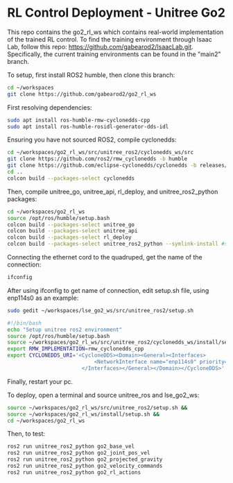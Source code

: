 # RL Control Deployment - Unitree Go2

This repo contains the go2_rl_ws which contains real-world implementation of the trained RL control. To find the training environment through Isaac Lab, follow this repo: https://github.com/gabearod2/IsaacLab.git. Specifically, the current training environments can be found in the "main2" branch.

To setup, first install ROS2 humble, then clone this branch:
```bash
cd ~/workspaces
git clone https://github.com/gabearod2/go2_rl_ws
```

First resolving dependencies:
```bash
sudo apt install ros-humble-rmw-cyclonedds-cpp
sudo apt install ros-humble-rosidl-generator-dds-idl
```

Ensuring you have not sourced ROS2, compile cyclonedds:
```bash
cd ~/workspaces/go2_rl_ws/src/unitree_ros2/cyclonedds_ws/src
git clone https://github.com/ros2/rmw_cyclonedds -b humble
git clone https://github.com/eclipse-cyclonedds/cyclonedds -b releases/0.10.x
cd ..
colcon build --packages-select cyclonedds
```

Then, compile unitree_go, unitree_api, rl_deploy, and unitree_ros2_python packages:
```bash
cd ~/workspaces/go2_rl_ws
source /opt/ros/humble/setup.bash
colcon build --packages-select unitree_go
colcon build --packages-select unitree_api
colcon build --packages-select rl_deploy
colcon build --packages-select unitree_ros2_python --symlink-install #symlink install for ease of editing
```

Connecting the ethernet cord to the quadruped, get the name of the connection:
```bash
ifconfig
```

After using ifconfig to get name of connection, edit setup.sh file, using enp114s0 as an example:
```bash
sudo gedit ~/workspaces/lse_go2_ws/src/unitree_ros2/setup.sh
```
```bash
#!/bin/bash
echo "Setup unitree ros2 environment"
source /opt/ros/humble/setup.bash
source ~/workspaces/go2_rl_ws/src/unitree_ros2/cyclonedds_ws/install/setup.bash
export RMW_IMPLEMENTATION=rmw_cyclonedds_cpp
export CYCLONEDDS_URI='<CycloneDDS><Domain><General><Interfaces>
                            <NetworkInterface name="enp114s0" priority="default" multicast="default" />
                        </Interfaces></General></Domain></CycloneDDS>'
```

Finally, restart your pc.

To deploy, open a terminal and source unitree_ros and lse_go2_ws:
```bash
source ~/workspaces/go2_rl_ws/src/unitree_ros2/setup.sh &&
source ~/workspaces/go2_rl_ws/install/setup.sh &&
cd ~/workspaces/go2_rl_ws
```

Then, to test:
```bash
ros2 run unitree_ros2_python go2_base_vel
ros2 run unitree_ros2_python go2_joint_pos_vel
ros2 run unitree_ros2_python go2_projected_gravity
ros2 run unitree_ros2_python go2_velocity_commands
ros2 run unitree_ros2_python go2_rl_actions
```
